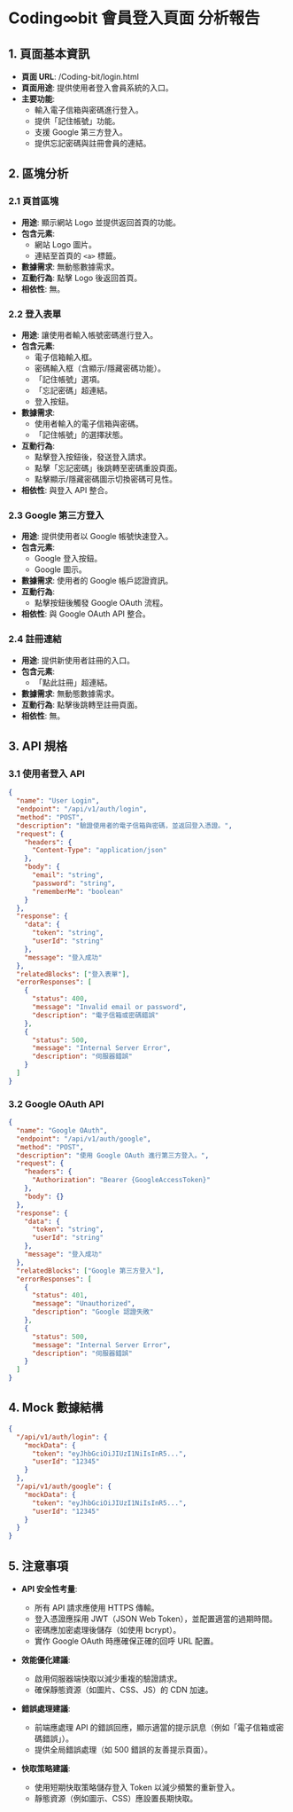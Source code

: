 # Coding∞bit 會員登入頁面 分析報告

## 1. 頁面基本資訊
- **頁面 URL**: /Coding-bit/login.html
- **頁面用途**: 提供使用者登入會員系統的入口。
- **主要功能**: 
  - 輸入電子信箱與密碼進行登入。
  - 提供「記住帳號」功能。
  - 支援 Google 第三方登入。
  - 提供忘記密碼與註冊會員的連結。

## 2. 區塊分析

### 2.1 頁首區塊
- **用途**: 顯示網站 Logo 並提供返回首頁的功能。
- **包含元素**:
  - 網站 Logo 圖片。
  - 連結至首頁的 `<a>` 標籤。
- **數據需求**: 無動態數據需求。
- **互動行為**: 點擊 Logo 後返回首頁。
- **相依性**: 無。

### 2.2 登入表單
- **用途**: 讓使用者輸入帳號密碼進行登入。
- **包含元素**:
  - 電子信箱輸入框。
  - 密碼輸入框（含顯示/隱藏密碼功能）。
  - 「記住帳號」選項。
  - 「忘記密碼」超連結。
  - 登入按鈕。
- **數據需求**:
  - 使用者輸入的電子信箱與密碼。
  - 「記住帳號」的選擇狀態。
- **互動行為**:
  - 點擊登入按鈕後，發送登入請求。
  - 點擊「忘記密碼」後跳轉至密碼重設頁面。
  - 點擊顯示/隱藏密碼圖示切換密碼可見性。
- **相依性**: 與登入 API 整合。

### 2.3 Google 第三方登入
- **用途**: 提供使用者以 Google 帳號快速登入。
- **包含元素**:
  - Google 登入按鈕。
  - Google 圖示。
- **數據需求**: 使用者的 Google 帳戶認證資訊。
- **互動行為**:
  - 點擊按鈕後觸發 Google OAuth 流程。
- **相依性**: 與 Google OAuth API 整合。

### 2.4 註冊連結
- **用途**: 提供新使用者註冊的入口。
- **包含元素**:
  - 「點此註冊」超連結。
- **數據需求**: 無動態數據需求。
- **互動行為**: 點擊後跳轉至註冊頁面。
- **相依性**: 無。

## 3. API 規格

### 3.1 使用者登入 API
```json
{
  "name": "User Login",
  "endpoint": "/api/v1/auth/login",
  "method": "POST",
  "description": "驗證使用者的電子信箱與密碼，並返回登入憑證。",
  "request": {
    "headers": {
      "Content-Type": "application/json"
    },
    "body": {
      "email": "string",
      "password": "string",
      "rememberMe": "boolean"
    }
  },
  "response": {
    "data": {
      "token": "string",
      "userId": "string"
    },
    "message": "登入成功"
  },
  "relatedBlocks": ["登入表單"],
  "errorResponses": [
    {
      "status": 400,
      "message": "Invalid email or password",
      "description": "電子信箱或密碼錯誤"
    },
    {
      "status": 500,
      "message": "Internal Server Error",
      "description": "伺服器錯誤"
    }
  ]
}
```

### 3.2 Google OAuth API
```json
{
  "name": "Google OAuth",
  "endpoint": "/api/v1/auth/google",
  "method": "POST",
  "description": "使用 Google OAuth 進行第三方登入。",
  "request": {
    "headers": {
      "Authorization": "Bearer {GoogleAccessToken}"
    },
    "body": {}
  },
  "response": {
    "data": {
      "token": "string",
      "userId": "string"
    },
    "message": "登入成功"
  },
  "relatedBlocks": ["Google 第三方登入"],
  "errorResponses": [
    {
      "status": 401,
      "message": "Unauthorized",
      "description": "Google 認證失敗"
    },
    {
      "status": 500,
      "message": "Internal Server Error",
      "description": "伺服器錯誤"
    }
  ]
}
```

## 4. Mock 數據結構
```json
{
  "/api/v1/auth/login": {
    "mockData": {
      "token": "eyJhbGciOiJIUzI1NiIsInR5...",
      "userId": "12345"
    }
  },
  "/api/v1/auth/google": {
    "mockData": {
      "token": "eyJhbGciOiJIUzI1NiIsInR5...",
      "userId": "12345"
    }
  }
}
```

## 5. 注意事項
- **API 安全性考量**:
  - 所有 API 請求應使用 HTTPS 傳輸。
  - 登入憑證應採用 JWT（JSON Web Token），並配置適當的過期時間。
  - 密碼應加密處理後儲存（如使用 bcrypt）。
  - 實作 Google OAuth 時應確保正確的回呼 URL 配置。

- **效能優化建議**:
  - 啟用伺服器端快取以減少重複的驗證請求。
  - 確保靜態資源（如圖片、CSS、JS）的 CDN 加速。

- **錯誤處理建議**:
  - 前端應處理 API 的錯誤回應，顯示適當的提示訊息（例如「電子信箱或密碼錯誤」）。
  - 提供全局錯誤處理（如 500 錯誤的友善提示頁面）。

- **快取策略建議**:
  - 使用短期快取策略儲存登入 Token 以減少頻繁的重新登入。
  - 靜態資源（例如圖示、CSS）應設置長期快取。

